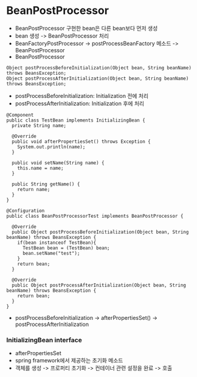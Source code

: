 # BeanPostProcessor

- BeanPostProcessor 구현한 bean은 다른 bean보다 먼저 생성
- bean 생성 -> BeanPostProcessor 처리
- BeanFactoryPostProcessor -> postProcessBeanFactory 메소드 -> BeanPostProcessor
- BeanPostProcessor 
````
Object postProcessBeforeInitialization(Object bean, String beanName) throws BeansException;
Object postProcessAfterInitialization(Object bean, String beanName) throws BeansException;
````
- postProcessBeforeInitialization: Initialization 전에 처리
- postProcessAfterInitialization: Initialization 후에 처리
````
@Component
public class TestBean implements InitializingBean {
  private String name;

  @Override
  public void afterPropertiesSet() throws Exception {
    System.out.println(name);
  }

  public void setName(String name) {
    this.name = name;
  }

  public String getName() {
    return name;
  }
}
````
````
@Configuration
public class BeanPostProcessorTest implements BeanPostProcessor {

  @Override
  public Object postProcessBeforeInitialization(Object bean, String beanName) throws BeansException {
    if(bean instanceof TestBean){
      TestBean bean = (TestBean) bean;
      bean.setName("test");
    }
    return bean;
  }

  @Override
  public Object postProcessAfterInitialization(Object bean, String beanName) throws BeansException {
    return bean;
  }
}
````
- postProcessBeforeInitialization -> afterPropertiesSet() -> postProcessAfterInitialization

### InitializingBean interface
- afterPropertiesSet
- spring framework에서 제공하는 초기화 메소드
- 객체를 생성 -> 프로퍼티 초기화 -> 컨테이너 관련 설정을 완료 -> 호출
